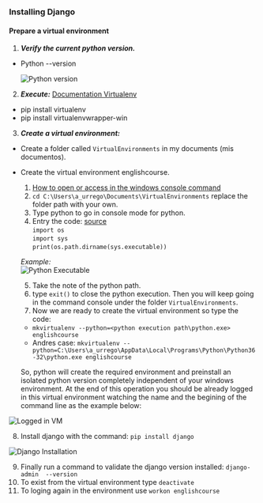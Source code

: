 ### Installing Django

#### Prepare a virtual environment

1. ***Verify the current python version.***

  * Python --version
  
    ![Python version](https://github.com/AndresUrregoAngel/librarydocs/tree/master/python_course/images/pythonversion.png)
  
2. ***Execute:*** [Documentation Virtualenv](http://virtualenvwrapper.readthedocs.io/en/latest/command_ref.html#lsvirtualenv)

  * pip install virtualenv
  * pip install virtualenvwrapper-win

3. ***Create a virtual environment:*** 

  * Create a folder called `VirtualEnvironments` in my documents (mis documentos).
  
  * Create the virtual environment englishcourse. 
  
    1. [How to open or access in the windows console command](https://www.digitalcitizen.life/7-ways-launch-command-prompt-windows-7-windows-8)
    2. `cd C:\Users\a_urrego\Documents\VirtualEnvironments` replace the folder path with your own.       
    3. Type python to go in console mode for python.    
    4. Entry the code: [source](https://stackoverflow.com/questions/647515/how-can-i-get-python-path-under-windows)      
      `import os`      
      `import sys`       
      `print(os.path.dirname(sys.executable))`
      
      *Example:*      
      ![Python Executable](https://github.com/AndresUrregoAngel/librarydocs/tree/master/python_course/images/pythonexecutable.png)
      
    5. Take the note of the python path.
    6. type `exit()` to close the python execution. Then you will keep going in the command console under the folder `VirtualEnvironments`.
    7. Now we are ready to create the virtual environment so type the code:
      * `mkvirtualenv --python=<python execution path\python.exe> englishcourse`
      * Andres case: `mkvirtualenv --python=C:\Users\a_urrego\AppData\Local\Programs\Python\Python36-32\python.exe englishcourse`

    So, python will create the required environment and preinstall an isolated python version completely independent of your windows environment. At the end of this operation you should be already logged in this virtual environment watching the name and the begining of the command line as the example below:
  
   ![Logged in VM](https://github.com/AndresUrregoAngel/librarydocs/tree/master/python_course/images/loggedvm.png)
   
   8. Install django with the command: `pip install django`
   
   ![Django Installation](https://github.com/AndresUrregoAngel/librarydocs/tree/master/python_course/images/djangoinstalled.png)
   
   9. Finally run a command to validate the django version installed: `django-admin  --version`
   10. To exist from the virtual environment type `deactivate`
   11. To loging again in the environment use `workon englishcourse`
   
   
  
      
    
    
      
  
    

  



  
  
